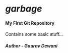 # _garbage_
<h4>My First Git Repository</h4>
<p>Contains some basic stuff...</p>
<h5>Author - Gaurav Dewani</h5>
